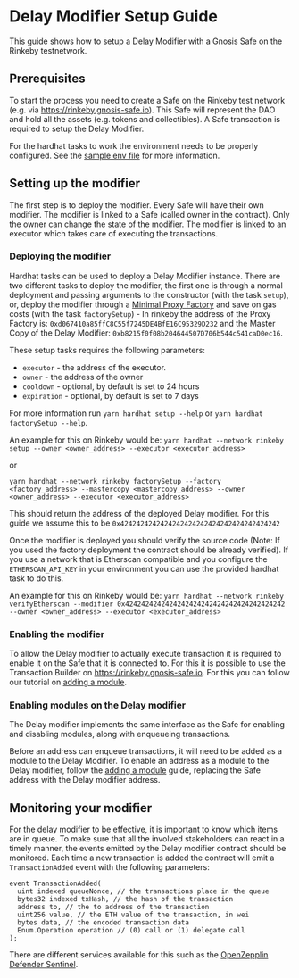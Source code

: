 # Delay Modifier Setup Guide

This guide shows how to setup a Delay Modifier with a Gnosis Safe on the Rinkeby testnetwork.

## Prerequisites

To start the process you need to create a Safe on the Rinkeby test network (e.g. via https://rinkeby.gnosis-safe.io). This Safe will represent the DAO and hold all the assets (e.g. tokens and collectibles). A Safe transaction is required to setup the Delay Modifier.

For the hardhat tasks to work the environment needs to be properly configured. See the [sample env file](../.env.sample) for more information.

## Setting up the modifier

The first step is to deploy the modifier. Every Safe will have their own modifier. The modifier is linked to a Safe (called owner in the contract). Only the owner can change the state of the modifier. The modifier is linked to an executor which takes care of executing the transactions.

### Deploying the modifier

Hardhat tasks can be used to deploy a Delay Modifier instance. There are two different tasks to deploy the modifier, the first one is through a normal deployment and passing arguments to the constructor (with the task `setup`), or, deploy the modifier through a [Minimal Proxy Factory](https://eips.ethereum.org/EIPS/eip-1167) and save on gas costs (with the task `factorySetup`) - In rinkeby the address of the Proxy Factory is: `0xd067410a85ffC8C55f7245DE4BfE16C95329D232` and the Master Copy of the Delay Modifier: `0xb8215f0f08b204644507D706b544c541caD0ec16`.

These setup tasks requires the following parameters:

- `executor` - the address of the executor.
- `owner` - the address of the owner
- `cooldown` - optional, by default is set to 24 hours
- `expiration` - optional, by default is set to 7 days

For more information run `yarn hardhat setup --help` or `yarn hardhat factorySetup --help`.

An example for this on Rinkeby would be:
`yarn hardhat --network rinkeby setup --owner <owner_address> --executor <executor_address>`

or

`yarn hardhat --network rinkeby factorySetup --factory <factory_address> --mastercopy <mastercopy_address> --owner <owner_address> --executor <executor_address>`

This should return the address of the deployed Delay modifier. For this guide we assume this to be `0x4242424242424242424242424242424242424242`

Once the modifier is deployed you should verify the source code (Note: If you used the factory deployment the contract should be already verified). If you use a network that is Etherscan compatible and you configure the `ETHERSCAN_API_KEY` in your environment you can use the provided hardhat task to do this.

An example for this on Rinkeby would be:
`yarn hardhat --network rinkeby verifyEtherscan --modifier 0x4242424242424242424242424242424242424242 --owner <owner_address> --executor <executor_address>`

### Enabling the modifier

To allow the Delay modifier to actually execute transaction it is required to enable it on the Safe that it is connected to. For this it is possible to use the Transaction Builder on https://rinkeby.gnosis-safe.io. For this you can follow our tutorial on [adding a module](https://help.gnosis-safe.io/en/articles/4934427-add-a-module).

### Enabling modules on the Delay modifier

The Delay modifier implements the same interface as the Safe for enabling and disabling modules, along with enqueueing transactions.

Before an address can enqueue transactions, it will need to be added as a module to the Delay Modifier. To enable an address as a module to the Delay modifier, follow the [adding a module](https://help.gnosis-safe.io/en/articles/4934427-add-a-module) guide, replacing the Safe address with the Delay modifier address.

## Monitoring your modifier

For the delay modifier to be effective, it is important to know which items are in queue. To make sure that all the involved stakeholders can react in a timely manner, the events emitted by the Delay modifier contract should be monitored. Each time a new transaction is added the contract will emit a `TransactionAdded` event with the following parameters:
```
event TransactionAdded(
  uint indexed queueNonce, // the transactions place in the queue
  bytes32 indexed txHash, // the hash of the transaction
  address to, // the to address of the transaction
  uint256 value, // the ETH value of the transaction, in wei
  bytes data, // the encoded transaction data
  Enum.Operation operation // (0) call or (1) delegate call
);
```

There are different services available for this such as the [OpenZepplin Defender Sentinel](https://docs.openzeppelin.com/defender/sentinel).
